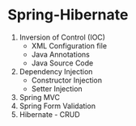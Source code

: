 # Spring-Hibernate

1. Inversion of Control (IOC)
    - XML Configuration file
    - Java Annotations
    - Java Source Code
2. Dependency Injection
    - Constructor Injection
    - Setter Injection
3. Spring MVC
4. Spring Form Validation
5. Hibernate - CRUD
